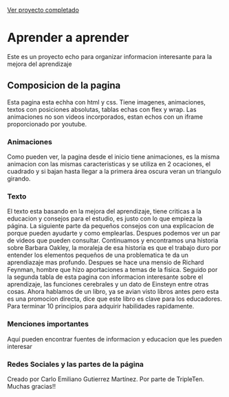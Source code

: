 [Ver proyecto completado](https://carlogutierrezmau.github.io/Aprender-a-apreder/index.html)

# Aprender a aprender

Este es un proyecto echo para organizar informacion interesante para la mejora del aprendizaje

## Composicion de la pagina

Esta pagina esta echha con html y css. Tiene imagenes, animaciones, textos con posiciones absolutas, tablas echas con flex y wrap. Las animaciones no son videos incorporados, estan echos con un iframe proporcionado por youtube.

### Animaciones

Como pueden ver, la pagina desde el inicio tiene animaciones, es la misma animacion con las mismas caracteristicas y se utiliza en 2 ocaciones, el cuadrado y si bajan hasta llegar a la primera área oscura veran un triangulo girando.

### Texto

El texto esta basando en la mejora del aprendizaje, tiene criticas a la educacion y consejos para el estudio, es justo con lo que empieza la página. La siguiente parte da pequeños consejos con una explicacion de porque pueden ayudarte y como emplearlas. Despues podemos ver un par de videos que pueden consultar. Continuamos y encontramos una historia sobre Barbara Oakley, la moraleja de esa historia es que el trabajo duro por entender los elementos pequeños de una problematica te da un aprendiazaje mas profundo. Despues se hace una mensio de Richard Feynman, hombre que hizo aportaciones a temas de la fisica. Seguido por la segunda tabla de esta pagina con informacion interesante sobre el aprendizaje, las funciones cerebrales y un dato de Einsteyn entre otras cosas. Ahora hablamos de un libro, ya se avian visto libros antes pero esta es una promocion directa, dice que este libro es clave para los educadores. Para terminar 10 principios para adquirir habilidades rapidamente.

### Menciones importantes

Aquí pueden encontrar fuentes de informacion y educacion que les pueden interesar

### Redes Sociales y las partes de la página

Creado por Carlo Emiliano Gutierrez Martínez. Por parte de TripleTen. Muchas gracias!!
